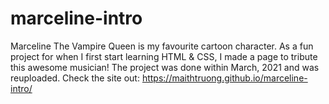 # marceline-intro
Marceline The Vampire Queen is my favourite cartoon character. As a fun project for when I first start learning HTML & CSS, I made a page to tribute this awesome musician! The project was done within March, 2021 and was reuploaded. Check the site out: https://maithtruong.github.io/marceline-intro/
 
